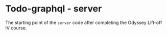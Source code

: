 # Todo-graphql - server

The starting point of the `server` code after completing the Odyssey Lift-off IV course.
